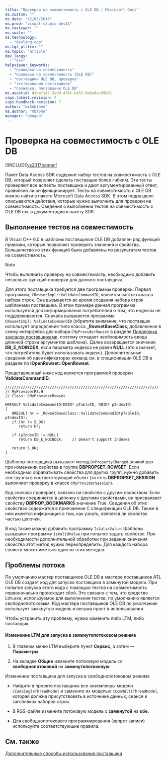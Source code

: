 ```yaml
---
title: "Проверка на совместимость с OLE DB | Microsoft Docs"
ms.custom: ""
ms.date: "12/05/2016"
ms.prod: "visual-studio-dev14"
ms.reviewer: ""
ms.suite: ""
ms.technology: 
  - "devlang-cpp"
ms.tgt_pltfrm: ""
ms.topic: "article"
dev_langs: 
  - "C++"
helpviewer_keywords: 
  - "проверка на совместимость"
  - "проверка на совместимость [OLE DB]"
  - "поставщики OLE DB, проверка"
  - "тестирование поставщиков"
  - "проверка, поставщики OLE DB"
ms.assetid: d1a4f147-2edd-476c-b452-0e6a0ac09891
caps.latest.revision: 7
caps.handback.revision: 7
author: "mikeblome"
ms.author: "mblome"
manager: "ghogen"
---
```

# Проверка на совместимость с OLE DB
[!INCLUDE[vs2017banner](../../assembler/inline/includes/vs2017banner.md)]

Пакет Data Access SDK содержит набор тестов на совместимость с OLE DB, который позволяет сделать поставщик более гибким.  Эти тесты проверяют все аспекты поставщика и дают аргументированный ответ, правильно ли он функционирует.  Тесты на совместимость с OLE DB можно найти в пакете Microsoft Data Access SDK.  В этом подразделе описываются действия, которые нужно выполнить для проверки на совместимость.  Сведения о выполнении тестов на совместимость с OLE DB см. в документации к пакету SDK.  
  
## Выполнение тестов на совместимость  
 В Visual C\+\+ 6.0 в шаблоны поставщиков OLE DB добавлен ряд функций привязки, которые позволяют проверять значения и свойства.  Большинство из этих функций были добавлены по результатам тестов на совместимость.  
  
> [!NOTE]
>  Чтобы выполнить проверку на совместимость, необходимо добавить несколько функций проверки для данного поставщика.  
  
 Для этого поставщика требуется две программы проверки.  Первая программа, `CRowsetImpl::ValidateCommandID`, является частью класса набора строк.  Она вызывается во время создания набора строк шаблонами поставщика.  В этом примере данная программа используется для информирования потребителей о том, что индексы не поддерживаются.  Сначала вызывается программа `CRowsetImpl::ValidateCommandID` \(обратите внимание, что поставщик использует определение типа класса **\_RowsetBaseClass**, добавленное в схему интерфейса для набора `CMyProviderRowset` в разделе [Поддержка закладок поставщиками](../../data/oledb/provider-support-for-bookmarks.md), поэтому отпадает необходимость ввода длинной строки аргументов шаблона\).  Далее возвращается значение **DB\_E\_NOINDEX**, если параметр индекса не равен **NULL** \(это означает, что потребитель будет использовать индекс\).  Дополнительные сведения об идентификаторах команд см. в спецификации OLE DB в разделе по **IOpenRowset::OpenRowset**.  
  
 Представленный ниже код является программой проверки **ValidateCommandID**.  
  
```  
/////////////////////////////////////////////////////////////////////  
// MyProviderRS.H  
// Class: CMyProviderRowset   
  
HRESULT ValidateCommandID(DBID* pTableID, DBID* pIndexID)  
{  
   HRESULT hr = _RowsetBaseClass::ValidateCommandID(pTableID, pIndexID);  
   if (hr != S_OK)  
      return hr;  
  
   if (pIndexID != NULL)  
      return DB_E_NOINDEX;    // Doesn't support indexes  
  
   return S_OK;  
}  
```  
  
 Шаблоны поставщика вызывают метод `OnPropertyChanged` всякий раз при изменении свойства в группе **DBPROPSET\_ROWSET**.  Если необходимо обрабатывать свойства для других групп, нужно добавить эти группы в соответствующий объект \(то есть **DBPROPSET\_SESSION** выполняет проверку в классе `CMyProviderSession`\).  
  
 Код сначала проверяет, связано ли свойство с другим свойством.  Если свойство соединяется в цепочку с другими свойствами, он присваивает свойству **DBPROP\_BOOKMARKS** значение True.  Сведения об этих свойствах содержатся в приложении C спецификации OLE DB.  Также в нем имеется информация о том, как узнать, является ли свойство частью цепочки.  
  
 В код также можно добавить программу `IsValidValue`.  Шаблоны вызывают программу `IsValidValue` при попытке задать свойство.  При необходимости дополнительной обработки при задании значения свойства этот метод нужно переопределить.  Для каждого набора свойств может иметься один из этих методов.  
  
## Проблемы потока  
 По умолчанию мастер поставщиков OLE DB в мастере поставщиков ATL OLE DB создает код для запуска поставщика в замкнутой модели.  При попытке запуска этого кода с помощью тестов на совместимость первоначально происходит сбой.  Это связано с тем, что средство Ltm.exe, используемое для выполнения тестов, по умолчанию является свободнопотоковым.  Код мастера поставщиков OLE DB по умолчанию использует замкнутую модель и весьма прост в использовании.  
  
 Чтобы устранить эту проблему, нужно изменить либо LTM, либо поставщик.  
  
#### Изменение LTM для запуска в замкнутопотоковом режиме  
  
1.  В главном меню LTM выберите пункт **Сервис**, а затем — **Параметры**.  
  
2.  На вкладке **Общие** измените потоковую модель со **свободнопотоковой** на **замкнутопотоковую**.  
  
 Изменение поставщика для запуска в свободнопотоковом режиме  
  
-   Найдите в проекте поставщика все экземпляры модели `CComSingleThreadModel` и замените их моделью `CComMultiThreadModel`, которая должна присутствовать в источнике данных, сеансе и заголовках наборов строк.  
  
-   В RGS\-файле измените потоковую модель с **замкнутой** на **обе**.  
  
-   Для свободнопотокового программирования \(запрет записи\) используйте соответствующие правила.  
  
## См. также  
 [Дополнительные способы использования поставщика](../Topic/Advanced%20Provider%20Techniques.md)